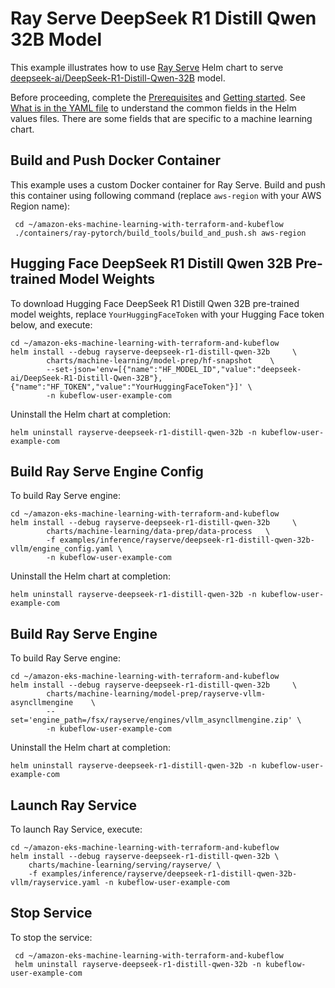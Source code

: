 # Ray Serve DeepSeek R1 Distill Qwen 32B Model

This example illustrates how to use [Ray Serve](../../../charts/machine-learning/training/rayserve/) Helm chart to serve [deepseek-ai/DeepSeek-R1-Distill-Qwen-32B](https://huggingface.co/deepseek-ai/DeepSeek-R1-Distill-Qwen-32B) model.

Before proceeding, complete the [Prerequisites](../../../../README.md#prerequisites) and [Getting started](../../../../README.md#getting-started). See [What is in the YAML file](../../../../README.md#yaml-recipes) to understand the common fields in the Helm values files. There are some fields that are specific to a machine learning chart.

## Build and Push Docker Container

This example uses a custom Docker container for Ray Serve. Build and push this container using following command (replace `aws-region` with your AWS Region name):

     cd ~/amazon-eks-machine-learning-with-terraform-and-kubeflow
     ./containers/ray-pytorch/build_tools/build_and_push.sh aws-region


## Hugging Face DeepSeek R1 Distill Qwen 32B Pre-trained Model Weights

To download Hugging Face DeepSeek R1 Distill Qwen 32B pre-trained model weights, replace `YourHuggingFaceToken` with your Hugging Face token below, and execute:

    cd ~/amazon-eks-machine-learning-with-terraform-and-kubeflow
    helm install --debug rayserve-deepseek-r1-distill-qwen-32b     \
            charts/machine-learning/model-prep/hf-snapshot    \
            --set-json='env=[{"name":"HF_MODEL_ID","value":"deepseek-ai/DeepSeek-R1-Distill-Qwen-32B"},{"name":"HF_TOKEN","value":"YourHuggingFaceToken"}]' \
            -n kubeflow-user-example-com

Uninstall the Helm chart at completion:

    helm uninstall rayserve-deepseek-r1-distill-qwen-32b -n kubeflow-user-example-com

## Build Ray Serve Engine Config

To build Ray Serve engine:

    cd ~/amazon-eks-machine-learning-with-terraform-and-kubeflow
    helm install --debug rayserve-deepseek-r1-distill-qwen-32b     \
            charts/machine-learning/data-prep/data-process   \
            -f examples/inference/rayserve/deepseek-r1-distill-qwen-32b-vllm/engine_config.yaml \
            -n kubeflow-user-example-com

Uninstall the Helm chart at completion:

    helm uninstall rayserve-deepseek-r1-distill-qwen-32b -n kubeflow-user-example-com

## Build Ray Serve Engine

To build Ray Serve engine:

    cd ~/amazon-eks-machine-learning-with-terraform-and-kubeflow
    helm install --debug rayserve-deepseek-r1-distill-qwen-32b     \
            charts/machine-learning/model-prep/rayserve-vllm-asyncllmengine    \
            --set='engine_path=/fsx/rayserve/engines/vllm_asyncllmengine.zip' \
            -n kubeflow-user-example-com

Uninstall the Helm chart at completion:

    helm uninstall rayserve-deepseek-r1-distill-qwen-32b -n kubeflow-user-example-com

## Launch Ray Service

To launch Ray Service,  execute:

    cd ~/amazon-eks-machine-learning-with-terraform-and-kubeflow
    helm install --debug rayserve-deepseek-r1-distill-qwen-32b \
        charts/machine-learning/serving/rayserve/ \
        -f examples/inference/rayserve/deepseek-r1-distill-qwen-32b-vllm/rayservice.yaml -n kubeflow-user-example-com

## Stop Service

To stop the service:

     cd ~/amazon-eks-machine-learning-with-terraform-and-kubeflow
     helm uninstall rayserve-deepseek-r1-distill-qwen-32b -n kubeflow-user-example-com